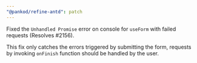 ```yaml
---
"@pankod/refine-antd": patch
---
```


Fixed the `Unhandled Promise` error on console for `useForm` with failed requests (Resolves #2156).

This fix only catches the errors triggered by submitting the form, requests by invoking `onFinish` function should be handled by the user.
